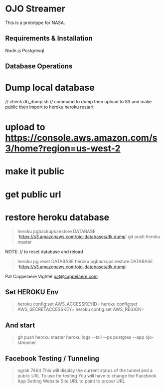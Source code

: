 # OJO Streamer

This is a prototype for NASA. 

## Requirements & Installation

Node.js
Postgresql

## Database Operations
# Dump local database
// check db_dump.sh
// command to dump
then upload to S3 and make public
then import to heroku
heroku restart


# upload to https://console.aws.amazon.com/s3/home?region=us-west-2
# make it public
# get public url

# restore heroku database
> heroku pgbackups:restore DATABASE 'https://s3.amazonaws.com/ojo-databases/dk.dump'
> git push heroku master

NOTE:
// to reset database and reload
> heroku pg:reset DATABASE
> heroku pgbackups:restore DATABASE 'https://s3.amazonaws.com/ojo-databases/dk.dump'

Pat Cappelaere	Vightel		pat@cappelaere.com

## Set HEROKU Env	
> heroku config:set AWS_ACCESSKEYID=
> heroku config:set AWS_SECRETACCESSKEY=
> heroku config:set AWS_REGION=

## And start
>git push heroku master
>heroku logs --tail --ps postgres --app ojo-streamer
	
## Facebook Testing / Tunneling
> ngrok 7464
	This will display the current status of the tunnel and a public URL To use for testing
	You will have to change the Facebook App Setting Website Site URL to point to proper URL

